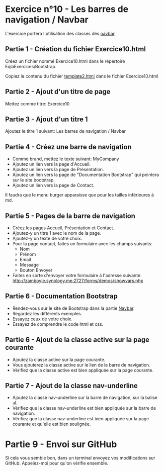 # Exercice n°10 - Les barres de navigation / Navbar
L'exercice portera l'utilisation des classes des [navbar](/Theorie/README.md#xiv-les-navbars").

## Partie 1 - Création du fichier Exercice10.html
Créez un fichier nommé Exercice10.html dans le répertoire EqlaExercices\Bootstrap.  

Copiez le contenu du fichier [template2.html](https://raw.githubusercontent.com/ZamBoyle/Eqla_Bootstrap5/master/Exercices/Templates/template2.html) dans le fichier Exercice10.html
## Partie 2 - Ajout d'un titre de page
Mettez comme titre: Exercice10

## Partie 3 - Ajout d'un titre 1
Ajoutez le titre 1 suivant: Les barres de navigation / Navbar

## Partie 4 - Créez une barre de navigation
- Comme brand, mettez le texte suivant: MyCompany
- Ajoutez un lien vers la page d'Accueil.
- Ajoutez un lien vers la page de Présentation.
- Ajoutez un lien vers la page de "Documentation Bootstrap" qui pointera sur le site bootstrap.
- Ajoutez un lien vers la page de Contact.

Il faudra que le menu burger apparaisse que pour les tailles inférieures à md.

## Partie 5 - Pages de la barre de navigation
- Créez les pages Accueil, Présentation et Contact.
- Ajoutez-y un titre 1 avec le nom de la page.
- Ajoutez-y un texte de votre choix.
- Pour la page contact, faites un formulaire avec les champs suivants:
  - Nom
  - Prénom
  - Email
  - Message
  - Bouton Envoyer
- Faites en sorte d'envoyer votre formulaire à l'adresse suivante: http://zamboyle.synology.me:2727/forms/demos/showvars.php
## Partie 6 - Documentation Bootstrap
- Rendez-vous sur le site de Bootstrap dans la partie [Navbar](https://getbootstrap.com/docs/5.3/components/navbar/).
- Regardez les différents exemples.
- Essayez ceux de votre choix.
- Essayez de comprendre le code html et css.

## Partie 6 - Ajout de la classe active sur la page courante
- Ajoutez la classe active sur la page courante.
- Vous ajouterez la classe active sur le lien de la barre de navigation.
- Vérifiez que la classe active est bien appliquée sur la page courante.

## Partie 7 - Ajout de la classe nav-underline
- Ajoutez la classe nav-underline sur la barre de navigation, sur la balise ul.
- Vérifiez que la classe nav-underline est bien appliquée sur la barre de navigation.
- Vérifiez que la classe nav-underline est bien appliquée sur la page courante et qu'elle est bien soulignée.

# Partie 9 - Envoi sur GitHub
Si cela vous semble bon, dans un terminal envoyez vos modifications sur GitHub.
Appelez-moi pour qu'on vérifie ensemble.